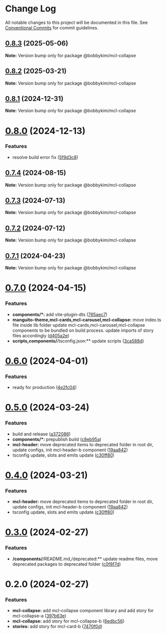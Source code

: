 # Change Log

All notable changes to this project will be documented in this file.
See [Conventional Commits](https://conventionalcommits.org) for commit guidelines.

## [0.8.3](https://github.com/bobbykim89/manguito-component-library/compare/@bobbykim/mcl-collapse@0.8.2...@bobbykim/mcl-collapse@0.8.3) (2025-05-06)

**Note:** Version bump only for package @bobbykim/mcl-collapse





## [0.8.2](https://github.com/bobbykim89/manguito-component-library/compare/@bobbykim/mcl-collapse@0.8.1...@bobbykim/mcl-collapse@0.8.2) (2025-03-21)

**Note:** Version bump only for package @bobbykim/mcl-collapse





## [0.8.1](https://github.com/bobbykim89/manguito-component-library/compare/@bobbykim/mcl-collapse@0.8.0...@bobbykim/mcl-collapse@0.8.1) (2024-12-31)

**Note:** Version bump only for package @bobbykim/mcl-collapse





# [0.8.0](https://github.com/bobbykim89/manguito-component-library/compare/@bobbykim/mcl-collapse@0.7.4...@bobbykim/mcl-collapse@0.8.0) (2024-12-13)


### Features

* resolve build error fix ([5f9d3c8](https://github.com/bobbykim89/manguito-component-library/commit/5f9d3c83bb82404ff09795e847e62e2a6c49df27))





## [0.7.4](https://github.com/bobbykim89/manguito-component-library/compare/@bobbykim/mcl-collapse@0.7.3...@bobbykim/mcl-collapse@0.7.4) (2024-08-15)

**Note:** Version bump only for package @bobbykim/mcl-collapse





## [0.7.3](https://github.com/bobbykim89/manguito-component-library/compare/@bobbykim/mcl-collapse@0.7.2...@bobbykim/mcl-collapse@0.7.3) (2024-07-13)

**Note:** Version bump only for package @bobbykim/mcl-collapse





## [0.7.2](https://github.com/bobbykim89/manguito-component-library/compare/@bobbykim/mcl-collapse@0.7.1...@bobbykim/mcl-collapse@0.7.2) (2024-07-12)

**Note:** Version bump only for package @bobbykim/mcl-collapse





## [0.7.1](https://github.com/bobbykim89/manguito-component-library/compare/@bobbykim/mcl-collapse@0.7.0...@bobbykim/mcl-collapse@0.7.1) (2024-04-23)

**Note:** Version bump only for package @bobbykim/mcl-collapse





# [0.7.0](https://github.com/bobbykim89/manguito-component-library/compare/@bobbykim/mcl-collapse@0.6.0...@bobbykim/mcl-collapse@0.7.0) (2024-04-15)


### Features

* **components/*:** add vite-plugin-dts ([765aec7](https://github.com/bobbykim89/manguito-component-library/commit/765aec738227b68b8483f8b3e02d1bd191b90f20))
* **manguito-theme,mcl-cards,mcl-carousel,mcl-collapse:** move index.ts file inside lib folder update mcl-cards,mcl-carousel,mcl-collapse components to be bundled on build process. update imports of story files accordingly ([d405a2e](https://github.com/bobbykim89/manguito-component-library/commit/d405a2e81deef1ea28e6fdb4fceb90398c56e467))
* **scripts,components/**/tsconfig.json:** update scripts ([3ca588d](https://github.com/bobbykim89/manguito-component-library/commit/3ca588d692a2b9b685a1804696b1722d5f9fd874))





# [0.6.0](https://github.com/bobbykim89/manguito-component-library/compare/@bobbykim/mcl-collapse@0.5.0...@bobbykim/mcl-collapse@0.6.0) (2024-04-01)


### Features

* ready for production ([4e2fc04](https://github.com/bobbykim89/manguito-component-library/commit/4e2fc048edd67791b4e917e0a764f301d4c610cb))





# [0.5.0](https://github.com/bobbykim89/manguito-component-library/compare/@bobbykim/mcl-collapse@0.3.0...@bobbykim/mcl-collapse@0.5.0) (2024-03-24)


### Features

* build and release ([a372086](https://github.com/bobbykim89/manguito-component-library/commit/a3720861fb40dd6ec1d0e3dda1f06e2479967432))
* **components/*:** prepublish build ([c8eb95a](https://github.com/bobbykim89/manguito-component-library/commit/c8eb95a0ede6727bf183d2e9ad634ae64af1411d))
* **mcl-header:** move deprecated items to deprecated folder in root dir, update configs, init mcl-header-b component ([19aa842](https://github.com/bobbykim89/manguito-component-library/commit/19aa842faa7f1594f7be030b97d5093014efe7cb))
* tsconfig update, slots and emits update ([c30ff80](https://github.com/bobbykim89/manguito-component-library/commit/c30ff804c961d205ac097e20cd51285a15ca8966))





# [0.4.0](https://github.com/bobbykim89/manguito-component-library/compare/@bobbykim/mcl-collapse@0.3.0...@bobbykim/mcl-collapse@0.4.0) (2024-03-21)


### Features

* **mcl-header:** move deprecated items to deprecated folder in root dir, update configs, init mcl-header-b component ([19aa842](https://github.com/bobbykim89/manguito-component-library/commit/19aa842faa7f1594f7be030b97d5093014efe7cb))
* tsconfig update, slots and emits update ([c30ff80](https://github.com/bobbykim89/manguito-component-library/commit/c30ff804c961d205ac097e20cd51285a15ca8966))





# [0.3.0](https://github.com/bobbykim89/manguito-component-library/compare/@bobbykim/mcl-collapse@0.2.0...@bobbykim/mcl-collapse@0.3.0) (2024-02-27)


### Features

* **/components/**/README.md,/deprecated:** update readme files, move deprecated packages to deprecated folder ([c0f8f7d](https://github.com/bobbykim89/manguito-component-library/commit/c0f8f7df158b8fcd99b4e3d191e02e3c8a9c144d))





# 0.2.0 (2024-02-27)


### Features

* **mcl-collapse:** add mcl-collapse component library and add story for mcl-collapse-a ([397b63e](https://github.com/bobbykim89/manguito-component-library/commit/397b63e00b83801bdf1cd2c6710d0ba876c6bf87))
* **mcl-collapse:** add story for mcl-collapse-b ([6edbc56](https://github.com/bobbykim89/manguito-component-library/commit/6edbc569833aae3f1aef65634987157b38956f83))
* **stories:** add story for mcl-card-b ([7470f0d](https://github.com/bobbykim89/manguito-component-library/commit/7470f0ddee5b3ba3c9f5c37e52bd37f6a1a75202))
